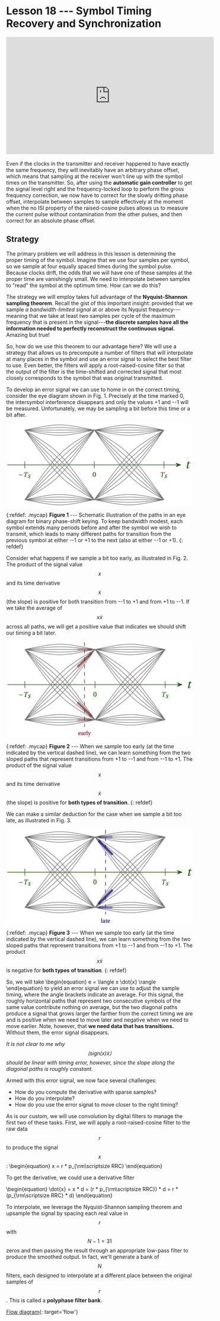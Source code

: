 # Lesson 18 --- Symbol Timing Recovery and Synchronization


<iframe width="560" height="315" src="https://www.youtube.com/embed/jag3btxSsig" title="YouTube video player" frameborder="0" allow="accelerometer; autoplay; clipboard-write; encrypted-media; gyroscope; picture-in-picture" allowfullscreen></iframe>

Even if the clocks in the transmitter and receiver happened to have exactly the same frequency, they will inevitably have an arbitrary phase offset, which means that sampling at the receiver won't line up with the symbol times on the transmitter. So, after using the **automatic gain controller** to get the signal level right and the frequency-locked loop to perform the gross frequency correction, we now have to correct for the slowly drifting phase offset, interpolate between samples to sample effectively at the moment when the no ISI property of the raised-cosine pulses allows us to measure the current pulse without contamination from the other pulses, and then correct for an absolute phase offset.

## Strategy

The primary problem we will address in this lesson is determining the proper timing of the symbol. Imagine that we use four samples per symbol, so we sample at four equally spaced times during the symbol pulse. Because clocks drift, the odds that we will have one of these samples at the proper time are vanishingly small. We need to interpolate between samples to "read" the symbol at the optimum time. How can we do this?

The strategy we will employ takes full advantage of the **Nyquist-Shannon sampling theorem**. Recall the gist of this important insight: provided that we sample _a bandwidth-limited signal_ at or above its Nyquist frequency---meaning that we take at least two samples per cycle of the maximum frequency that is present in the signal---**the discrete samples have all the information needed to perfectly reconstruct the continuous signal.** Amazing but true!

So, how do we use this theorem to our advantage here? We will use a strategy that allows us to precompute a number of filters that will interpolate at many places in the symbol and use an error signal to select the best filter to use. Even better, the filters will apply a root-raised-cosine filter so that the output of the filter is the time-shifted and corrected signal that most closely corresponds to the symbol that was original transmitted.

To develop an error signal we can use to home in on the correct timing, consider the eye diagram shown in Fig. 1. Precisely at the time marked 0, the intersymbol interference disappears and only the values +1 and --1 will be measured. Unfortunately, we may be sampling a bit before this time or a bit after.

<p class="center" markdown="block">
<img src="figs/timing-a.png" style="width:500px;">
</p>

{:refdef: .mycap}
**Figure 1** --- Schematic illustration of the paths in an eye diagram for binary phase-shift keying. To keep bandwidth modest, each symbol extends many periods before and after the symbol we wish to transmit, which leads to many different paths for transition from the previous symbol at either --1 or +1 to the next (also at either --1 or +1).
{: refdef}

Consider what happens if we sample a bit too early, as illustrated in Fig. 2. The product of the signal value $$x$$ and its time derivative $$\dot{x}$$ (the slope) is positive for both transition from --1 to +1 and from +1 to --1. If we take the average of $$x \dot{x}$$ across all paths, we will get a positive value that indicates we should shift our timing a bit later.

<p class='center' markdown='block'>
<img src='figs/timing-b.png' alt='If we sample too early' style='width=500px;'>
</p>

{:refdef: .mycap}
**Figure 2** --- When we sample too early (at the time indicated by the vertical dashed line), we can learn something from the two sloped paths that represent transitions from +1 to --1 and from --1 to +1. The product of the signal value $$x$$ and its time derivative $$\dot{x}$$ (the slope) is positive for **both types of transition**.
{: refdef}

We can make a similar deduction for the case when we sample a bit too late, as illustrated in Fig. 3.

<p class='center' markdown='block'>
<img src='figs/timing-c.png' alt='If we sample too late' style='width=500px;'>
</p>

{:refdef: .mycap}
**Figure 3** --- When we sample too early (at the time indicated by the vertical dashed line), we can learn something from the two sloped paths that represent transitions from +1 to --1 and from --1 to +1. The product $$x \dot{x}$$ is negative for **both types of transition**.
{: refdef}

So, we will take
\begin{equation}
  e = \langle x \dot{x} \rangle
\end{equation}
to yield an error signal we can use to adjust the sample timing, where the angle brackets indicate an average. For this signal, the roughly horizontal paths that represent two consecutive symbols of the same value contribute nothing on average, but the two diagonal paths produce a signal that grows larger the farther from the correct timing we are and is positive when we need to move later and negative when we need to move earlier. Note, however, that **we need data that has transitions.** Without them, the error signal disappears.

_It is not clear to me why $$\langle \mathrm{sign}(x) \dot{x} \rangle$$ should be linear with timing error, however, since the slope along the diagonal paths is roughly constant._

<!-- Plot of the error is called the S curve. -->

Armed with this error signal, we now face several challenges:

- How do you compute the derivative with sparse samples?
- How do you interpolate?
- How do you use the error signal to move closer to the right timing?

As is our custom, we will use convolution by digital filters to manage the first two of these tasks. First, we will apply a root-raised-cosine filter to the raw data $$r$$ to produce the signal $$x$$:
\begin{equation}
  x = r * p_{\rm\scriptsize RRC}
\end{equation}

To get the derivative, we could use a derivative filter

\begin{equation}
 \dot{x} = x * d = (r * p_{\rm\scriptsize RRC}) * d = r * (p_{\rm\scriptsize RRC} * d)
\end{equation}

To interpolate, we leverage the Nyquist-Shannon sampling theorem and upsample the signal by spacing each real value in $$r$$ with $$N - 1 = 31$$ zeros and then passing the result through an appropriate low-pass filter to produce the smoothed output. In fact, we'll generate a bank of $$N$$ filters, each designed to interpolate at a different place between the original samples of $$r$$. This is called a **polyphase filter bank**.


[Flow diagram](figs/flow/polyphase.png){: target='flow'}

